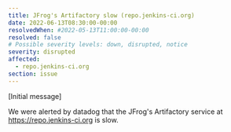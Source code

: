 ```yaml
---
title: JFrog's Artifactory slow (repo.jenkins-ci.org)
date: 2022-06-13T08:30:00-00:00
resolvedWhen: #2022-05-13T11:00:00-00:00
resolved: false
# Possible severity levels: down, disrupted, notice
severity: disrupted
affected:
  - repo.jenkins-ci.org
section: issue
---
```

[Initial message]
<!-- markdown-link-check-disable-next-line -->
We were alerted by datadog that the JFrog's Artifactory service at <https://repo.jenkins-ci.org> is slow.
<!-- markdown-link-check-disable-next-line -->
